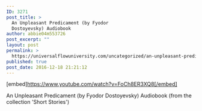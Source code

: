 ```yaml
---
ID: 3271
post_title: >
  An Unpleasant Predicament (by Fyodor
  Dostoyevsky) Audiobook
author: abbie04m553726
post_excerpt: ""
layout: post
permalink: >
  https://universalflowuniversity.com/uncategorized/an-unpleasant-predicament-by-fyodor-dostoyevsky-audiobook/
published: true
post_date: 2016-12-18 21:21:12
---
```

[embed]https://www.youtube.com/watch?v=FoCh8ER3XQ8[/embed]<br>
<p>An Unpleasant Predicament (by Fyodor Dostoyevsky) Audiobook (from the collection 'Short Stories')</p>